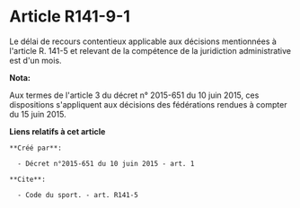 # Article R141-9-1

Le délai de recours contentieux applicable aux décisions mentionnées à l'article R. 141-5 et relevant de la compétence de la
juridiction administrative est d'un mois.

**Nota:**

Aux termes de l'article 3 du décret n° 2015-651 du 10 juin 2015, ces dispositions s'appliquent aux décisions des fédérations
rendues à compter du 15 juin 2015.

**Liens relatifs à cet article**

	**Créé par**:

	  - Décret n°2015-651 du 10 juin 2015 - art. 1

	**Cite**:

	  - Code du sport. - art. R141-5
